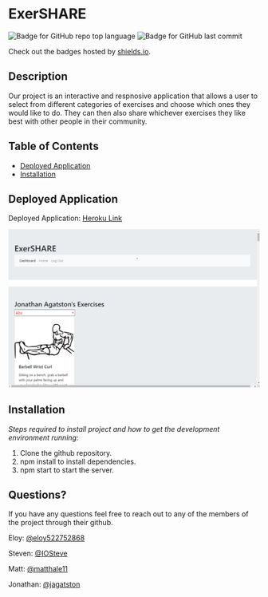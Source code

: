 # ExerSHARE
  ![Badge for GitHub repo top language](https://img.shields.io/github/languages/top/jagatston/exershare?style=flat&logo=appveyor) ![Badge for GitHub last commit](https://img.shields.io/github/last-commit/jagatston/exershare?style=flat&logo=appveyor)
  
  Check out the badges hosted by [shields.io](https://shields.io/).
  
  
  ## Description 
  
  
  Our project is an interactive and respnosive application that allows a user to select from different categories of exercises and choose which ones they would like to do. They can then also share whichever exercises they like best with other people in their community.
  ## Table of Contents
  * [Deployed Application](#deployedapplication)
  * [Installation](#installation)

  ## Deployed Application

  Deployed Application: [Heroku Link](https://fathomless-citadel-06213.herokuapp.com/)

   ![Deployed Application](./public/images/deployed-app.png) 
  
  
  ## Installation
  
  *Steps required to install project and how to get the development environment running:*
  
  1. Clone the github repository.
  2. npm install to install dependencies.
  3. npm start to start the server.

  

  ## Questions?

  If you have any questions feel free to reach out to any of the members of the project through their github. 

  
  Eloy: [@eloy522752868](https://api.github.com/users/eloy522752868)
  
  Steven: [@IOSteve](https://api.github.com/users/IOSteve)

  Matt: [@matthale11](https://api.github.com/users/matthale11)

  Jonathan: [@jagatston](https://api.github.com/users/jagatston)
  
 